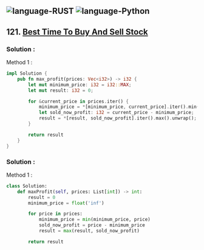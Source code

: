 ![language-RUST](https://img.shields.io/badge/%20-RUST-8d4004?style=for-the-badge&logo=RUST)
![language-Python](https://img.shields.io/badge/%20-Python-ffd43b?style=for-the-badge&logo=PYTHON)
---

## 121. [Best Time To Buy And Sell Stock](https://leetcode.com/problems/best-time-to-buy-and-sell-stock)

### Solution :

Method 1 :
```rust
impl Solution {
    pub fn max_profit(prices: Vec<i32>) -> i32 {
        let mut minimum_price: i32 = i32::MAX;
        let mut result: i32 = 0;

        for &current_price in prices.iter() {
            minimum_price = *[minimum_price, current_price].iter().min().unwrap();
            let sold_now_profit: i32 = current_price - minimum_price;
            result = *[result, sold_now_profit].iter().max().unwrap();
        }

        return result
    }
}
```

### Solution :

Method 1 :
```python
class Solution:
    def maxProfit(self, prices: List[int]) -> int:
        result = 0
        minimum_price = float('inf')

        for price in prices:
            minimum_price = min(minimum_price, price)
            sold_now_profit = price - minimum_price
            result = max(result, sold_now_profit)

        return result
```
